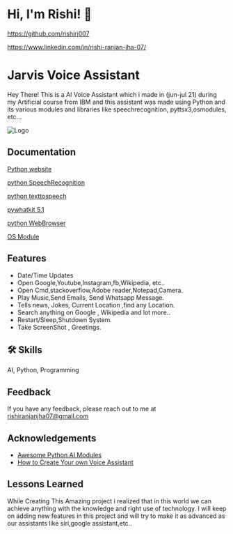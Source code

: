 
# Hi, I'm Rishi! 👋


  https://github.com/rishirj007

  https://www.linkedin.com/in/rishi-ranjan-jha-07/
# Jarvis Voice Assistant

Hey There! This is a AI Voice Assistant which i made in (jun-jul 21) during my Artificial course from IBM and this assistant was made using Python and its various modules and libraries like speechrecognition, pyttsx3,osmodules, etc...


![Logo](https://cdnb.artstation.com/p/assets/images/images/004/350/973/large/fariz-abdullah-qq.jpg?1482821904&dl=1)

    
## Documentation

[Python website](https://www.python.org/)                                                  

[python SpeechRecognition](https://pypi.org/project/SpeechRecognition/)            

[python texttospeech](https://pypi.org/project/pyttsx3/)

[pywhatkit 5.1](https://pypi.org/project/pywhatkit/)

[python WebBrowser](https://pypi.org/project/pyWebBrowser/)

[OS Module](https://docs.python.org/3/library/os.html)




  
## Features

- Date/Time Updates
- Open Google,Youtube,Instagram,fb,Wikipedia, etc..
- Open Cmd,stackoverflow,Adobe reader,Notepad,Camera.
- Play Music,Send Emails, Send Whatsapp Message.
- Tells news, Jokes, Current Location ,find any Location.
- Search anything on Google , Wikipedia and lot more..
- Restart/Sleep,Shutdown System.
- Take ScreenShot , Greetings.


  
## 🛠 Skills
AI, Python, Programming

  
## Feedback

If you have any feedback, please reach out to me at rishiranjanjha07@gmail.com

  
## Acknowledgements

 - [Awesome Python AI Modules](https://wiki.python.org/moin/PythonForArtificialIntelligence)
 - [How to Create Your own Voice Assistant](https://towardsdatascience.com/how-to-build-your-own-ai-personal-assistant-using-python-f57247b4494b)

  
## Lessons Learned



  While Creating This Amazing project i realized that in this world we can achieve anything with the knowledge and right use of technology. I will keep on adding new features in this project and will try to make it as advanced as our assistants like siri,google assistant,etc..
